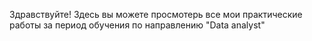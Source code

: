 Здравствуйте!
Здесь вы можете просмотерь все мои практические работы за период обучения по направлению "Data analyst"
